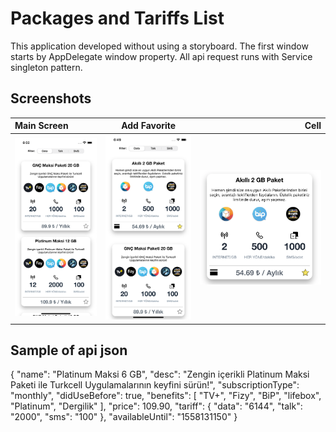 # Packages and Tariffs List
This application developed without using a storyboard. The first window starts by AppDelegate window property. All api request runs with Service singleton pattern.

## Screenshots
| Main Screen      | Add Favorite      |       Cell         | 
|:-----------------|:-----------------:|-------------------:|
| ![main-screen][] | ![add-favorite][] |  ![cell][]         |

## Sample of api json
{
  "name": "Platinum Maksi 6 GB",
  "desc": "Zengin içerikli Platinum Maksi Paketi ile Turkcell Uygulamalarının keyfini sürün!",
  "subscriptionType": "monthly",
  "didUseBefore": true,
  "benefits": [
    "TV+",
    "Fizy",
    "BiP",
    "lifebox",
    "Platinum",
    "Dergilik"
  ],
  "price": 109.90,
  "tariff": {
    "data": "6144",
    "talk": "2000",
    "sms": "100"
  },
  "availableUntil": "1558131150"
}

[main-screen]: https://github.com/perpeer/PackagesAndTariffs/blob/master/images/MainScreen.png?raw=true
[add-favorite]: https://github.com/perpeer/PackagesAndTariffs/blob/master/images/AddFavorite.png?raw=true
[cell]: https://github.com/perpeer/PackagesAndTariffs/blob/master/images/Cell.png?raw=true